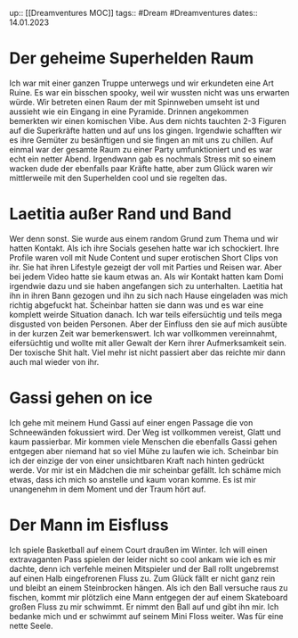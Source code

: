 up:: [[Dreamventures MOC]]
tags:: #Dream #Dreamventures
dates:: 14.01.2023


# Der geheime Superhelden Raum

Ich war mit einer ganzen Truppe unterwegs und wir erkundeten eine Art Ruine.
Es war ein bisschen spooky, weil wir wussten nicht was uns erwarten würde.
Wir betreten einen Raum der mit Spinnweben umseht ist und aussieht wie ein Eingang in eine Pyramide.
Drinnen angekommen bemerkten wir einen komischen Vibe.
Aus dem nichts tauchten 2-3 Figuren auf die Superkräfte hatten und auf uns los gingen.
Irgendwie schafften wir es ihre Gemüter zu besänftigen und sie fingen an mit uns zu chillen.
Auf einmal war der gesamte Raum zu einer Party umfunktioniert und es war echt ein netter Abend. Irgendwann gab es nochmals Stress mit so einem wacken dude der ebenfalls paar Kräfte hatte, aber zum Glück waren wir mittlerweile mit den Superhelden cool und sie regelten das.

# Laetitia außer Rand und Band

Wer denn sonst. Sie wurde aus einem random Grund zum Thema und wir hatten Kontakt. Als ich ihre Socials gesehen hatte war ich schockiert.
Ihre Profile waren voll mit Nude Content und super erotischen Short Clips von ihr. Sie hat ihren Lifestyle gezeigt der voll mit Parties und Reisen war. Aber bei jedem Video hatte sie kaum etwas an. Als wir Kontakt hatten kam Domi irgendwie dazu und sie haben angefangen sich zu unterhalten. Laetitia hat ihn in ihren Bann gezogen und ihn zu sich nach Hause eingeladen was mich richtig abgefuckt hat. 
Scheinbar hatten sie dann was und es war eine komplett weirde Situation danach.
Ich war teils eifersüchtig und teils mega disgusted von beiden Personen.
Aber der Einfluss den sie auf mich ausübte in der kurzen Zeit war bemerkenswert.
Ich war vollkommen vereinnahmt, eifersüchtig und wollte mit aller Gewalt der Kern ihrer Aufmerksamkeit sein. Der toxische Shit halt.
Viel mehr ist nicht passiert aber das reichte mir dann auch mal wieder von ihr.


# Gassi gehen on ice

Ich gehe mit meinem Hund Gassi auf einer engen Passage die von Schneewänden fokussiert wird. Der Weg ist vollkommen vereist, Glatt und kaum passierbar.
Mir kommen viele Menschen die ebenfalls Gassi gehen entgegen aber niemand hat so viel Mühe zu laufen wie ich. Scheinbar bin ich der einzige der von einer unsichtbaren Kraft nach hinten gedrückt werde. Vor mir ist ein Mädchen die mir scheinbar gefällt. Ich schäme mich etwas, dass ich mich so anstelle und kaum voran komme.
Es ist mir unangenehm in dem Moment und der Traum hört auf.


# Der Mann im Eisfluss

Ich spiele Basketball auf einem Court draußen im Winter. 
Ich will einen extravaganten Pass spielen der leider nicht so cool ankam wie ich es mir dachte, denn ich verfehle meinen Mitspieler und der Ball rollt ungebremst auf einen Halb eingefrorenen Fluss zu.
Zum Glück fällt er nicht ganz rein und bleibt an einem Steinbrocken hängen.
Als ich den Ball versuche raus zu fischen, kommt mir plötzlich eine Mann entgegen der auf einem Skateboard großen Fluss zu mir schwimmt.
Er nimmt den Ball auf und gibt ihn mir. Ich bedanke mich und er schwimmt auf seinem Mini Floss weiter.
Was für eine nette Seele.